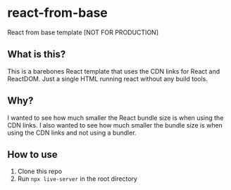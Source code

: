 # react-from-base

React from base template [NOT FOR PRODUCTION]

## What is this?

This is a barebones React template that uses the CDN links for React and ReactDOM. Just a single HTML running react without any build tools.

## Why?

I wanted to see how much smaller the React bundle size is when using the CDN links. I also wanted to see how much smaller the bundle size is when using the CDN links and not using a bundler.

## How to use

1. Clone this repo
2. Run `npx live-server` in the root directory
